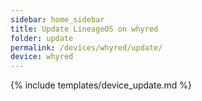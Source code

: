 ```yaml
---
sidebar: home_sidebar
title: Update LineageOS on whyred
folder: update
permalink: /devices/whyred/update/
device: whyred
---
```

{% include templates/device_update.md %}
